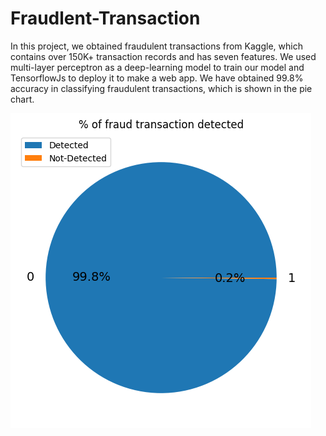 # Fraudlent-Transaction
In this project, we obtained fraudulent transactions from Kaggle, which contains over 150K+ transaction records and has seven features. We used multi-layer perceptron as a deep-learning model to train our model and TensorflowJs to deploy it to make a web app. We have obtained 99.8% accuracy in classifying fraudulent transactions, which is shown in the pie chart.

![Tux, the Linux mascot](PieChart.png)

